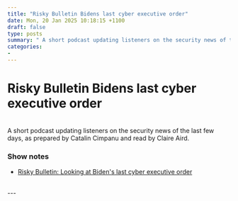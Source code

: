 ```yaml
---
title: "Risky Bulletin Bidens last cyber executive order"
date: Mon, 20 Jan 2025 10:18:15 +1100
draft: false
type: posts
summary: " A short podcast updating listeners on the security news of the last few days, as prepared by Catalin Cimpanu and read by"
categories: 
- 
---
```

# Risky Bulletin Bidens last cyber executive order


<br/>
A short podcast updating listeners on the security news of the last few days, as prepared by Catalin Cimpanu and read by Claire Aird.

### Show notes

-   [Risky Bulletin: Looking at Biden's last cyber executive order](https://risky.biz/risky-bulletin-looking-at-bidens-last-cyber-executive-order/)

<br/>
---
